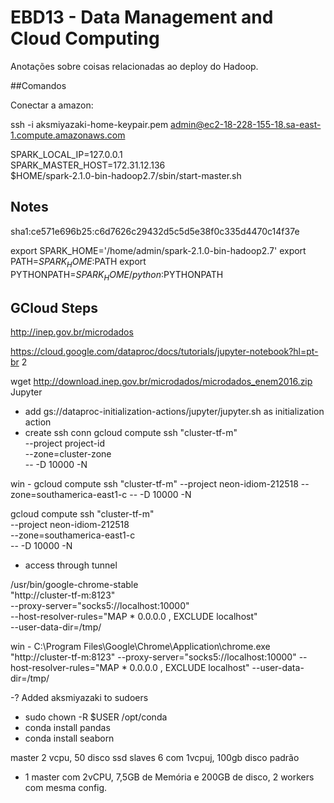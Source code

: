 # EBD13 - Data Management and Cloud Computing

Anotações sobre coisas relacionadas ao deploy do Hadoop.

##Comandos

Conectar a amazon:

ssh -i aksmiyazaki-home-keypair.pem admin@ec2-18-228-155-18.sa-east-1.compute.amazonaws.com

SPARK_LOCAL_IP=127.0.0.1 \
SPARK_MASTER_HOST=172.31.12.136 \
$HOME/spark-2.1.0-bin-hadoop2.7/sbin/start-master.sh


## Notes

sha1:ce571e696b25:c6d7626c29432d5c5d5e38f0c335d4470c14f37e

export SPARK_HOME='/home/admin/spark-2.1.0-bin-hadoop2.7'
export PATH=$SPARK_HOME:$PATH
export PYTHONPATH=$SPARK_HOME/python:$PYTHONPATH

## GCloud Steps
http://inep.gov.br/microdados

https://cloud.google.com/dataproc/docs/tutorials/jupyter-notebook?hl=pt-br
2


wget http://download.inep.gov.br/microdados/microdados_enem2016.zip
Jupyter
- add gs://dataproc-initialization-actions/jupyter/jupyter.sh as initialization action
- create ssh conn
    gcloud compute ssh "cluster-tf-m" \
  --project project-id \
  --zone=cluster-zone \
  -- -D 10000 -N

win -
gcloud compute ssh "cluster-tf-m" --project neon-idiom-212518 --zone=southamerica-east1-c -- -D 10000 -N

gcloud compute ssh "cluster-tf-m" \
  --project neon-idiom-212518 \
  --zone=southamerica-east1-c \
  -- -D 10000 -N

- access through tunnel

/usr/bin/google-chrome-stable \
    "http://cluster-tf-m:8123" \
    --proxy-server="socks5://localhost:10000" \
    --host-resolver-rules="MAP * 0.0.0.0 , EXCLUDE localhost" \
    --user-data-dir=/tmp/

win - 
C:\Program Files\Google\Chrome\Application\chrome.exe "http://cluster-tf-m:8123" --proxy-server="socks5://localhost:10000" --host-resolver-rules="MAP * 0.0.0.0 , EXCLUDE localhost" --user-data-dir=/tmp/

-? Added aksmiyazaki to sudoers
- sudo chown -R $USER /opt/conda
- conda install pandas
- conda install seaborn

master 2 vcpu, 50 disco ssd
slaves 6 com 1vcpuj, 100gb disco padrão


- 1 master com 2vCPU, 7,5GB de Memória e 200GB de disco, 2 workers com mesma config.


